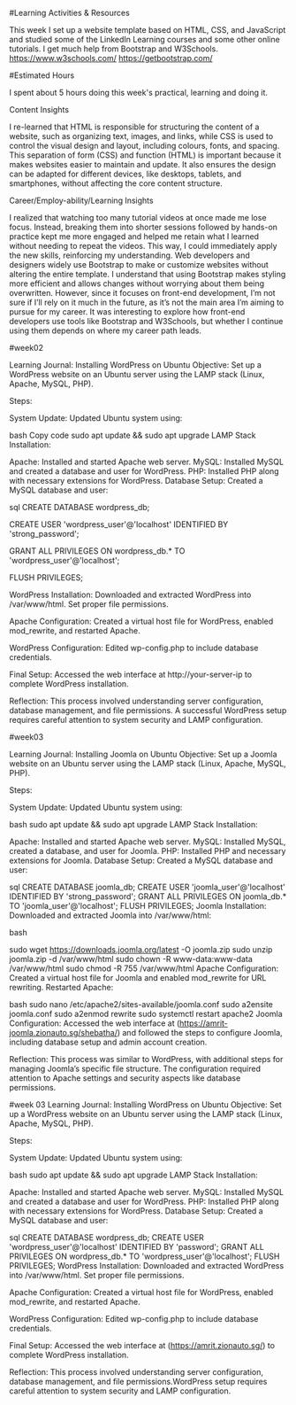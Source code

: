 
#Learning Activities & Resources

This week I set up a website template based on HTML, CSS, and JavaScript and studied some of the LinkedIn Learning courses and some other online tutorials. I get much help from Bootstrap and W3Schools. https://www.w3schools.com/ https://getbootstrap.com/

#Estimated Hours

I spent about 5 hours doing this week's practical, learning and doing it.

Content Insights

I re-learned that HTML is responsible for structuring the content of a website, such as organizing text, images, and links, while CSS is used to control the visual design and layout, including colours, fonts, and spacing. This separation of form (CSS) and function (HTML) is important because it makes websites easier to maintain and update. It also ensures the design can be adapted for different devices, like desktops, tablets, and smartphones, without affecting the core content structure.

Career/Employ-ability/Learning Insights

I realized that watching too many tutorial videos at once made me lose focus. Instead, breaking them into shorter sessions followed by hands-on practice kept me more engaged and helped me retain what I learned without needing to repeat the videos. This way, I could immediately apply the new skills, reinforcing my understanding. Web developers and designers widely use Bootstrap to make or customize websites without altering the entire template. I understand that using Bootstrap makes styling more efficient and allows changes without worrying about them being overwritten. However, since it focuses on front-end development, I’m not sure if I’ll rely on it much in the future, as it’s not the main area I’m aiming to pursue for my career. It was interesting to explore how front-end developers use tools like Bootstrap and W3Schools, but whether I continue using them depends on where my career path leads.

#week02

Learning Journal: Installing WordPress on Ubuntu
Objective:
Set up a WordPress website on an Ubuntu server using the LAMP stack (Linux, Apache, MySQL, PHP).

Steps:

System Update:
Updated Ubuntu system using:

bash
Copy code
sudo apt update && sudo apt upgrade
LAMP Stack Installation:

Apache: Installed and started Apache web server.
MySQL: Installed MySQL and created a database and user for WordPress.
PHP: Installed PHP along with necessary extensions for WordPress.
Database Setup: Created a MySQL database and user:

sql
CREATE DATABASE wordpress_db;

CREATE USER 'wordpress_user'@'localhost' IDENTIFIED BY 'strong_password';

GRANT ALL PRIVILEGES ON wordpress_db.* TO 'wordpress_user'@'localhost';

FLUSH PRIVILEGES;

WordPress Installation: Downloaded and extracted WordPress into /var/www/html. Set proper file permissions.

Apache Configuration:
Created a virtual host file for WordPress, enabled mod_rewrite, and restarted Apache.

WordPress Configuration:
Edited wp-config.php to include database credentials.

Final Setup:
Accessed the web interface at http://your-server-ip to complete WordPress installation.

Reflection: This process involved understanding server configuration, database management, and file permissions. A successful WordPress setup requires careful attention to system security and LAMP configuration.

#week03

Learning Journal: Installing Joomla on Ubuntu
Objective:
Set up a Joomla website on an Ubuntu server using the LAMP stack (Linux, Apache, MySQL, PHP).

Steps:

System Update:
Updated Ubuntu system using:

bash
sudo apt update && sudo apt upgrade
LAMP Stack Installation:

Apache: Installed and started Apache web server.
MySQL: Installed MySQL, created a database, and user for Joomla.
PHP: Installed PHP and necessary extensions for Joomla.
Database Setup: Created a MySQL database and user:

sql
CREATE DATABASE joomla_db;
CREATE USER 'joomla_user'@'localhost' IDENTIFIED BY 'strong_password';
GRANT ALL PRIVILEGES ON joomla_db.* TO 'joomla_user'@'localhost';
FLUSH PRIVILEGES;
Joomla Installation: Downloaded and extracted Joomla into /var/www/html:

bash

sudo wget https://downloads.joomla.org/latest -O joomla.zip
sudo unzip joomla.zip -d /var/www/html
sudo chown -R www-data:www-data /var/www/html
sudo chmod -R 755 /var/www/html
Apache Configuration:
Created a virtual host file for Joomla and enabled mod_rewrite for URL rewriting. Restarted Apache:

bash
sudo nano /etc/apache2/sites-available/joomla.conf
sudo a2ensite joomla.conf
sudo a2enmod rewrite
sudo systemctl restart apache2
Joomla Configuration: Accessed the web interface at (https://amrit-joomla.zionauto.sg/shebatha/) and followed the steps to configure Joomla, including database setup and admin account creation.

Reflection: This process was similar to WordPress, with additional steps for managing Joomla’s specific file structure. The configuration required attention to Apache settings and security aspects like database permissions.


#week 03
Learning Journal: Installing WordPress on Ubuntu
Objective:
Set up a WordPress website on an Ubuntu server using the LAMP stack (Linux, Apache, MySQL, PHP).

Steps:

System Update:
Updated Ubuntu system using:

bash
sudo apt update && sudo apt upgrade
LAMP Stack Installation:

Apache: Installed and started Apache web server.
MySQL: Installed MySQL and created a database and user for WordPress.
PHP: Installed PHP along with necessary extensions for WordPress.
Database Setup: Created a MySQL database and user:

sql
CREATE DATABASE wordpress_db;
CREATE USER 'wordpress_user'@'localhost' IDENTIFIED BY 'password';
GRANT ALL PRIVILEGES ON wordpress_db.* TO 'wordpress_user'@'localhost';
FLUSH PRIVILEGES;
WordPress Installation: Downloaded and extracted WordPress into /var/www/html. Set proper file permissions.

Apache Configuration:
Created a virtual host file for WordPress, enabled mod_rewrite, and restarted Apache.

WordPress Configuration:
Edited wp-config.php to include database credentials.

Final Setup:
Accessed the web interface at (https://amrit.zionauto.sg/) to complete WordPress installation.

Reflection: This process involved understanding server configuration, database management, and file permissions.WordPress setup requires careful attention to system security and LAMP configuration.
